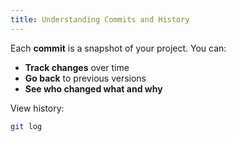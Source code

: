 ```yaml
---
title: Understanding Commits and History
---
```


Each **commit** is a snapshot of your project. You can:

- **Track changes** over time
- **Go back** to previous versions
- **See who changed what and why**

View history:

```bash
git log
```
